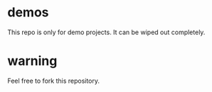 # demos

This repo is only for demo projects. It can be wiped out completely.

# warning

Feel free to fork this repository.

